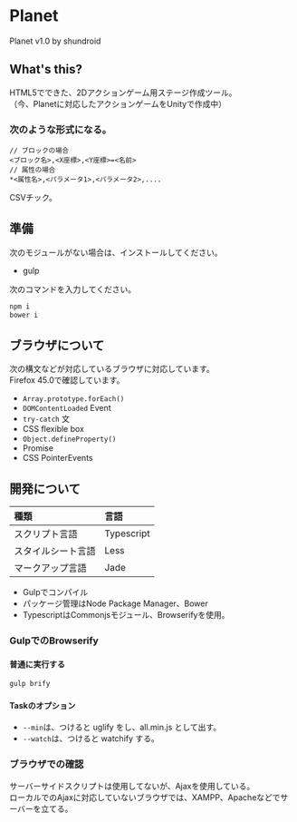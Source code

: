 # Planet
Planet v1.0 by shundroid

## What's this?
HTML5でできた、2Dアクションゲーム用ステージ作成ツール。  
（今、Planetに対応したアクションゲームをUnityで作成中）  

### 次のような形式になる。
```
// ブロックの場合
<ブロック名>,<X座標>,<Y座標>=<名前>
// 属性の場合
*<属性名>,<パラメータ1>,<パラメータ2>,....
```
CSVチック。

## 準備
次のモジュールがない場合は、インストールしてください。  
- gulp
  
次のコマンドを入力してください。  
```bash
npm i
bower i
```
  
## ブラウザについて
次の構文などが対応しているブラウザに対応しています。  
Firefox 45.0で確認しています。
- `Array.prototype.forEach()`
- `DOMContentLoaded` Event
- `try-catch` 文
- CSS flexible box
- `Object.defineProperty()`
- Promise
- CSS PointerEvents
  
## 開発について
| 種類 | 言語 |
|:--|:--|
| スクリプト言語 | Typescript |
| スタイルシート言語 | Less |
| マークアップ言語 | Jade |

- Gulpでコンパイル
- パッケージ管理はNode Package Manager、Bower
- TypescriptはCommonjsモジュール、Browserifyを使用。

### GulpでのBrowserify

#### 普通に実行する
```bash
gulp brify
```

#### Taskのオプション
- `--min`は、つけると uglify をし、all.min.js として出す。
- `--watch`は、つけると watchify する。

### ブラウザでの確認
サーバーサイドスクリプトは使用してないが、Ajaxを使用している。  
ローカルでのAjaxに対応していないブラウザでは、XAMPP、Apacheなどでサーバーを立てる。